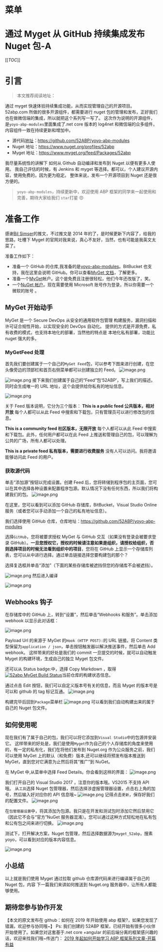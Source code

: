 # 菜单

# 通过 Myget 从 GitHub 持续集成发布 Nuget 包-A

[[_TOC_]]

# 引言

> 本文推荐阅读地址：

通过 myget 快速体验持续集成功能，从而实现管理自己的开源项目。
52abp.com 所做的很多开源组件，都需要进行 nuget 包的管理和发布，正好我们也在做微信端的集成，所以就把这个系列写一写了。
这次作为说明的开源组件，是`yoyo-abp-modules`里面集成了.net core 版本的 log4net 和微信端的众多组件，内容组件一致在持续更新和增加中。

- 源代码[地址](https://github.com/52ABP/yoyo-abp-modules)：https://github.com/52ABP/yoyo-abp-modules
- Nuget 地址：https://www.nuget.org/profiles/52abp
- Myget 地址：https://www.myget.org/feed/Packages/52abp

我尽量系统性的讲解下 如何从 Github 自动编译和发布到 Nuget 以便有更多人使用。
我自己评估的时候，有 Jenkins 和 myget 等选择。都可以，个人建议开源内容，使用免费的，因为更为稳定。
整体来说，发布一个开源项目到 Nuget 还是很方便的。

> `yoyo-abp-modules`，持续更新中，欢迎使用 ABP 框架的同学来一起使用和完善，期待大家给我们 `star`打星 😍

# 准备工作

感谢[Bil Simser](https://weblogs.asp.net/bsimser)的推文，不过推文是 2014 年的了，是时候更新下内容了，给我的思路，吐槽下 Myget 的官网对我来说，真心不友好，当然，也有可能是我英文太菜了。

准备工作如下：

- 准备一个 GitHub 的仓库,我准备的是[yoyo-abp-modules](https://github.com/52ABP/yoyo-abp-modules)。BitBucket 也支持，我在这里会说明 GitHub。你可以查看[MyGet 文档](https://docs.myget.org/)，了解更多。
- 准备一个[MyGet](https://www.myget.org/)帐户。这个是免费且注册很轻松，他们今年还改版了，笑。
- 一个[NuGet 帐户](https://www.nuget.org/)。现在需要使用 Microsoft 账号作为登录，所以你需要一个微软的账号 。

## MyGet 开始动手

MyGet 是一个 Secure DevOps 从安全的通用软件包管理
构建服务，漏洞扫描和许可证合规性开始，以实现安全的 DevOps 自动化。
提供的方式是开源免费，私有收费的模式，也支持本地化的部署，当然他的特点是 本地化私有部署，功能比 nuget 强大的多。

### MyGetFeed 处理

首先我们要创建属于一个自己的`MyGet Feed`包，可以参考下图来进行创建，在您头像旁边的顶部栏和首页右侧菜单都可以创建独立的 Feed。
![image.png](/.attachments/image-71eedd14-a963-4460-b2f9-3d9d246eb723.png)

![image.png](/.attachments/image-0b8ffdea-60f3-456f-a49a-c9874585fd4f.png)
接下来我们创建属于自己的“Feed”包‘52ABP’，写上我们的描述。同时会生成唯一的 URL 地址，这个会提供给你私有的地址信息。

![image.png](/.attachments/image-52963351-ff7d-41e9-8836-343e43ef9bd5.png)

关于 Feed 版本说明，它分为三个版本：
**This is a public feed 公共版本，相对开放**
每个人都可以从此 Feed 中搜索和下载包，只有管理员可以进行修改包的信息。

**This is a community feed 社区版本，无限开放**
每个人都可以从此 Feed 中搜索和下载包。此外，任何用户都可以在此 Feed 上推送和管理自己的包，可以理解为公共的广场，所有人都可以处理。

**This is a private feed 私有版本，需要进行收费服务**
没有人可以访问。我将邀请能够访问此 Feed 的用户。

### 获取源代码

单击“添加源”按钮以完成设置。创建 Feed 后，您将转储到程序包的主页面，您可以在其中选择各种设置来配置程序包源。默认情况下没有任何东西，所以我们将构建我们的包。
![image.png](/.attachments/image-53a0e526-5fbc-402f-8abe-1bac2a82da2b.png)

在这里，您可以看到可以添加 GitHub 存储库，BitBucket，Visual Studio Online 服务（或者您可以手动添加一个自己的私有地址信息）。

我们选择使用 GitHub 仓库，仓库地址：https://github.com/52ABP/yoyo-abp-modules

选择`GitHub`，您将被要求授权 MyGet 与 GitHub 交互（如果没有登录会被要求登录 GitHub）。**一旦您授权它，授权的时候请注意如果是组织，请授权给组织，否则选择项目的时候无法看到组织中的项目**，您将在 GitHub 上显示一个存储库列表，您可以从中进行选择。通过单击链接选择您要构建包的那个？

选择复选框并单击“添加”（下面的某些存储库被遮挡但您的存储库不会被遮挡）。

![image.png](/.attachments/image-f23d9f12-957b-418b-8d89-7ea2ebc9c724.png)
然后进入编译

![image.png](/.attachments/image-f6ddf5f0-c671-4301-84b0-5b095f449a5e.png)

## Webhooks 钩子

在存储库中的 GitHub 上，转到“设置”，然后单击“Webhooks 和服务”。单击添加 webhook 以显示此对话框：

![image.png](/.attachments/image-45a6f781-477e-48a4-9260-9412ffc08beb.png)

Payload Url 的来源于 MyGet 的`Hook (HTTP POST):`的 URL 链接。将 Content 类型保留为`application / json`，单击按钮触发器以解决推送事件，然后单击 Add webhook。
这样带来的好处是我们的 commit 一旦提交的时候，就可以自动触发 Myget 的构建环境，生成自己的独立 Myget 包文件。

还可以从 Status badge:中，选择 Copy Markdown ，取得[![52abp MyGet Build Status](https://www.myget.org/BuildSource/Badge/52abp?identifier=c479b95c-18ed-4434-aab6-d6349fad2ebf)](https://www.myget.org/)当前仓库的构建状态信息。

通过点击 Edit 按钮，我们可以自定义版本号有关的信息，而且 Myget 的版本号是可以和 github 的 tag 标记互通。
![image.png](/.attachments/image-fdbe889b-a9b9-4121-bc5e-f281f7e6a53d.png)

构建完毕后回到`Package`菜单栏
![image.png](/.attachments/image-e8403cd4-b072-4ab5-b68e-afa940f37538.png)
可以看到我们自动构建出来的属于自己的 Nuget 包文件。

## 如何使用呢

现在我们有了属于自己的包，我们可以将它添加到`Visual Studio`中的包源并安装它。
这样带来的好处是，我们是使用`Myget`作为自己的个人存储库的角度来使用的，有一定的私有化，我们在将他们发布到 Nuget.org 作为公众服务之前，我们可以使用 MyGet 上的默认（和免费）版本,还可以继续将预发布版本推送到 MyGet，直到您对它满意为止然后将其“推广”到 NuGet。

在 MyGet 中,从菜单中选择 Feed Details。你会看到这样的界面：
![image.png](/.attachments/image-daa705e4-508c-48b7-bdb0-843086b0b58d.png)

我们打开自己的 Visual Studio 2017 ，注意你的版本哦。VS2015 不支持 API 哦。
从`工具`选择 Nuget 包管理器，然后选择涉虚报管理器设置，点击右上角的加号，然后输入好对应你的 API 信息哦~
![image.png](/.attachments/image-df9d8c05-3f06-4745-96b2-396c36852361.png)
记得点击`更新`，保存好我们的配置文件。
![image.png](/.attachments/image-e8a2e389-d688-44a3-889d-e8f31b0898bb.png)

在`包管理器设置`中，将其添加为包源。我只是在开发和测试包时添加它然后禁用它（因此它不会与“官方”NuGet 服务器混淆）。您可以通过这种方式轻松地在私有包和公有包之间来进行切换。
![image.png](/.attachments/image-a8161127-bc70-4dbb-9b25-1ff8bd07fbba.png)

测试下，打开解决方案，Nuget 包管理，然后选择数据源为`myget_52abp`，搜素 yoyo，可以看到对应的版本内容信息。

![image.png](/.attachments/image-fb401fb4-e085-4b30-892d-ecfcaa59d576.png)

## 小总结

以上就是我们使用 Myget 通过拉取 github 仓库源代码来进行编译属于自己的 Nuget 包，内容
下一篇我们来讲如何推送到 Nuget.org 服务器中，让所有人都能够使用。

## 期待您参与协作开发

【本文的原文发布在 github：如何在 2019 年开始使用 abp 框架?，如果您发现了错漏，欢迎参与协同哦~】
Ps:
我们创建的 52ABP 框架，已经开始有很多小伙伴开始使用了。如果您对这套基于.net core +angular 的前后端分离的框架感兴趣的话，欢迎来找我们哦~传送门： [2019 年起如何开始学习 ABP 框架系列文章-开篇有益](https://www.52abp.com/Wiki/52abp/latest/docs/Introduction)
